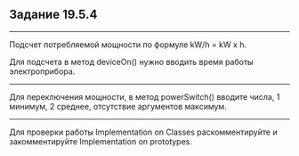 ## Задание 19.5.4
---
Подсчет потребляемой мощности по формуле kW/h = kW x h.

Для подсчета в метод deviceOn() нужно вводить время работы электроприбора.

---

Для переключения мощности, в метод powerSwitch() вводите числа, 1 минимум, 2 среднее, отсутствие аргументов максимум.

---

Для проверки работы  Implementation on Classes раскомментируйте и закомментируйте Implementation on prototypes.
